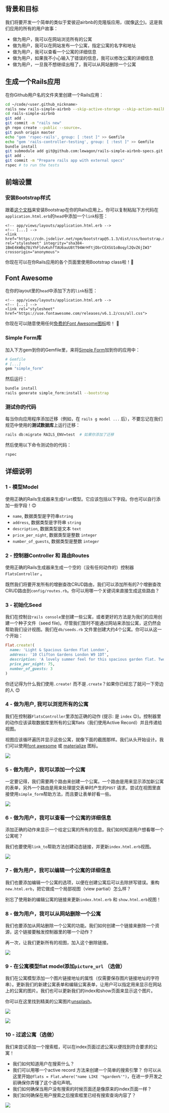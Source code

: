 ## 背景和目标

我们将要开发一个简单的类似于爱彼迎airbnb的克隆版应用，(就像[这个](https://rails-simple-airbnb.lewagon.com))。这是我们应用的所有的用户故事：

- 做为用户，我可以在网站浏览所有的公寓
- 做为用户，我可以在网站发布一个公寓，指定公寓的名字和地址
- 做为用户，我可以查看一个公寓的详细信息
- 做为用户，如果我不小心输入了错误的信息，我可以修改公寓的详细信息
- 做为用户，一旦我不想继续出租了，我可以从网站删除一个公寓

## 生成一个Rails应用

在你Github用户名的文件夹里创建一个Rails应用：

```bash
cd ~/code/<user.github_nickname>
rails new rails-simple-airbnb --skip-active-storage --skip-action-mailbox
cd rails-simple-airbnb
git add .
git commit -m "rails new"
gh repo create --public --source=.
git push origin master
echo "gem 'rspec-rails', group: [ :test ]" >> Gemfile
echo "gem 'rails-controller-testing', group: [ :test ]" >> Gemfile
bundle install
git submodule add git@github.com:lewagon/rails-simple-airbnb-specs.git spec
git add .
git commit -m "Prepare rails app with external specs"
rspec # to run the tests
```

## 前端设置

### 安装Bootstrap样式

跟着[这个文档](https://getbootstrap.com/docs/5.1/getting-started/introduction/#css)来安装Bootstrap在你的Rails应用上。你可以复制粘贴下方代码在`application.html.erb`的`head`中添加一个`link`标签：

```erb
<!-- app/views/layouts/application.html.erb -->
<!-- [...] -->
<link href="https://cdn.jsdelivr.net/npm/bootstrap@5.1.3/dist/css/bootstrap.min.css" rel="stylesheet" integrity="sha384-1BmE4kWBq78iYhFldvKuhfTAU6auU8tT94WrHftjDbrCEXSU1oBoqyl2QvZ6jIW3" crossorigin="anonymous">
```

你现在可以在你Rails应用的各个页面里使用Bootstrap class啦！🎉

## Font Awesome

在你的layout里的`head`中添加下方的`link`标签：

```erb
<!-- app/views/layouts/application.html.erb -->
<!-- [...] -->
<link rel="stylesheet" href="https://use.fontawesome.com/releases/v6.1.2/css/all.css">
```

你现在可以随意使用任何[免费的Font Awesome图标](https://fontawesome.com/search?m=free)啦！ 🎉

### Simple Form库

加入下方gem到你的Gemfile里，来将[Simple Form](https://github.com/heartcombo/simple_form)加到你的应用中：

```ruby
# Gemfile
# [...]
gem "simple_form"
```

然后运行：

```bash
bundle install
rails generate simple_form:install --bootstrap
```

### 测试你的代码

每当你向应用程序添加迁移（例如，在 `rails g model ...` 后），不要忘记在我们规范中使用的**测试数据库**上运行迁移：

```bash
rails db:migrate RAILS_ENV=test  # 如果你添加了迁移
```

然后使用以下命令测试你的代码：

```bash
rspec
```

## 详细说明

### 1 - 模型Model

使用正确的Rails生成器来生成`Flat`模型。它应该包括以下字段。你也可以自行添加一些字段！😊

- `name`, 数据类型是字符串`string`
- `address`, 数据类型是字符串 `string`
- `description`, 数据类型是文本 `text`
- `price_per_night`, 数据类型是整数 `integer`
- `number_of_guests`, 数据类型是整数 `integer`

### 2 - 控制器Controller 和 路由Routes

使用正确的Rails生成器来生成一个空的（没有任何动作的）控制器`FlatsController` 。

既然我们将要开发所有的增删查改CRUD路由，我们可以添加所有的7个增删查改CRUD路由到`config/routes.rb`。你可以用哪一个关键词来直接生成这些路由？

### 3 - 初始化Seed

我们在控制台`rails console`里创建一些公寓，或者更好的方法是为我们的应用创建一个种子文件（seed file)。尽管我们暂时不能通过网站来添加公寓，这仍然会帮助我们设计视图。我们在`db/seeds.rb` 文件里创建大约4个公寓。你可以从这一个开始：


```ruby
Flat.create!(
  name: 'Light & Spacious Garden Flat London',
  address: '10 Clifton Gardens London W9 1DT',
  description: 'A lovely summer feel for this spacious garden flat. Two double bedrooms, open plan living area, large kitchen and a beautiful conservatory',
  price_per_night: 75,
  number_of_guests: 3
)
```

你还记得为什么我们使用`.create!` 而不是`.create`？如果你已经忘了就问一下旁边的人 😊

### 4 - 做为用户, 我可以浏览所有的公寓

我们在控制器`FlatsController`里添加正确的动作 (提示: 是 `index` 😉)。控制器里的动作应该读取数据库里所有的公寓flats（我们使用Active Record）并且传递给视图。

视图应该循环遍历并显示这些公寓，就像下面的截图那样。我们从头开始设计。我们可以使用[font awesome](https://fontawesome.com/icons) 或 [materialize](http://materializecss.com/icons.html) 图标。

![](https://raw.githubusercontent.com/lewagon/fullstack-images/master/rails/simple-airbnb/index.png)

### 5 - 做为用户，我可以添加一个公寓

一定要记得，我们需要两个路由来创建一个公寓。一个路由是用来显示添加新公寓的表单，另外一个路由是用来处理提交表单时产生的`POST` 请求。尝试在视图里直接使用`simple_form`帮助方法，而且要让表单好看一些。

![](https://raw.githubusercontent.com/lewagon/fullstack-images/master/rails/simple-airbnb/new.png)

### 6 - 做为用户，我可以查看一个公寓的详细信息

添加正确的动作来显示一个给定公寓的所有的信息。我们如何知道用户想看哪一个公寓呢？

我们也要使用`link_to`帮助方法创建动态链接，并更新`index.html.erb`视图。

![](https://raw.githubusercontent.com/lewagon/fullstack-images/master/rails/simple-airbnb/show.png)

### 7 - 做为用户，我可以编辑一个公寓的详细信息

我们也要添加编辑一个公寓的选项，以便在创建公寓后可以去除拼写错误。重构`new.html.erb`，把它做成一个局部视图（view partial）怎么样？

别忘了使用新的编辑公寓的链接来更新`index.html.erb` 和 `show.html.erb`视图！

### 8 - 做为用户，我可以从网站删除一个公寓

我们也要添加从网站删除一个公寓的功能。我们如何创建一个链接来删除一个资源，这个链接要触发控制器里的哪一个动作？

再一次，让我们更新所有的视图，加入这个删除链接。

![](https://raw.githubusercontent.com/lewagon/fullstack-images/master/rails/simple-airbnb/index_2.png)

### 9 - 在公寓模型flat model添加`picture_url` （选做）

我们在公寓模型添加一个图片链接地址的属性（仅需要保存图片链接地址的字符串）。更新我们的新建公寓表单和编辑公寓表单，让用户可以指定用来显示在网站上的公寓的图片。我们也可以更新我们的index和show页面来显示这个图片。


你可以在这里找到精美的公寓图片[unsplash](https://unsplash.com/search/photos/house)。

![](https://raw.githubusercontent.com/lewagon/fullstack-images/master/rails/simple-airbnb/show_2.png)

![](https://raw.githubusercontent.com/lewagon/fullstack-images/master/rails/simple-airbnb/index_3.png)

### 10 - 过滤公寓（选做）

我们来尝试添加一个搜索框，可以在index页面过滤公寓以便找到符合要求的公寓！

- 我们如何知道用户在搜索什么？
- 我们可以用哪一个active record 方法来创建一个简单的搜索引擎？ 你可以从这里开始`@flats = Flat.where("name LIKE '%garden%'")`，在进一步开发之前确保你弄懂了这个语句声明。
- 我们如何确保当用户没有搜索的时候页面还是像原来的index页面一样？
- 我们如何确保在用户搜索之后搜索框里已经有搜索查询内容了？

![](https://raw.githubusercontent.com/lewagon/fullstack-images/master/rails/simple-airbnb/index_4.png)

